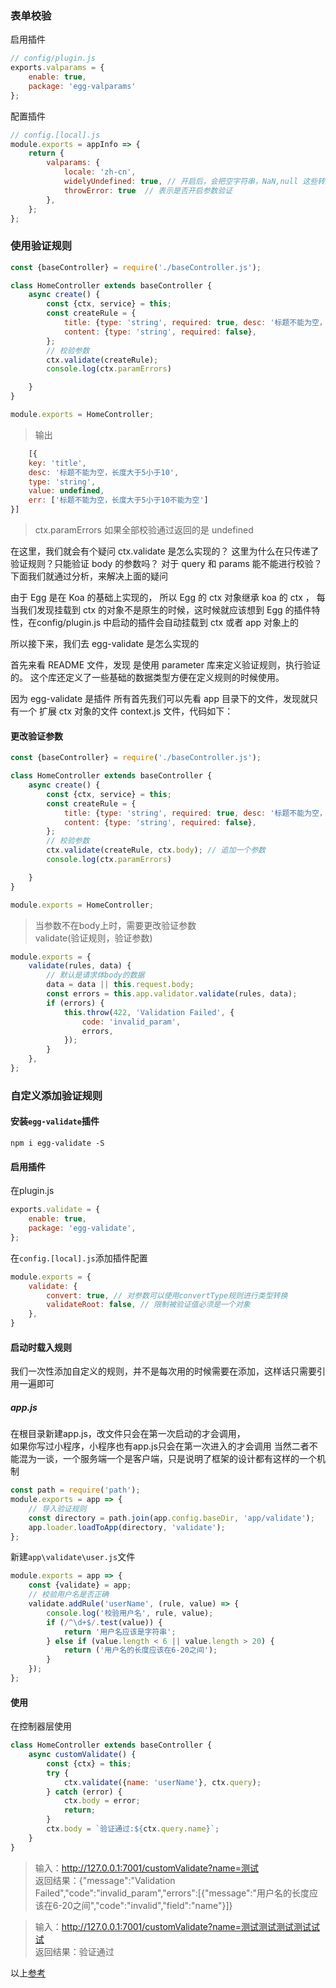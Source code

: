 ### 表单校验

启用插件

````javascript
// config/plugin.js
exports.valparams = {
    enable: true,
    package: 'egg-valparams'
};
````

配置插件

```javascript
// config.[local].js
module.exports = appInfo => {
    return {
        valparams: {
            locale: 'zh-cn',
            widelyUndefined: true, // 开启后，会把空字符串，NaN,null 这些转成 undefined，将这些异常的数据进行了统一，方便后续处理
            throwError: true  // 表示是否开启参数验证
        },
    };
};
```

### 使用验证规则

```javascript
const {baseController} = require('./baseController.js');

class HomeController extends baseController {
    async create() {
        const {ctx, service} = this;
        const createRule = {
            title: {type: 'string', required: true, desc: '标题不能为空，长度大于5小于10', range: {min: 5, max: 10,}},
            content: {type: 'string', required: false},
        };
        // 校验参数
        ctx.validate(createRule);
        console.log(ctx.paramErrors)

    }
}

module.exports = HomeController;
```

> 输出

```javascript
    [{
    key: 'title',
    desc: '标题不能为空，长度大于5小于10',
    type: 'string',
    value: undefined,
    err: ['标题不能为空，长度大于5小于10不能为空']
}]
```

> ctx.paramErrors 如果全部校验通过返回的是 undefined

在这里，我们就会有个疑问 ctx.validate 是怎么实现的？ 这里为什么在只传递了验证规则？只能验证 body 的参数吗？ 对于 query 和 params 能不能进行校验？下面我们就通过分析，来解决上面的疑问

由于 Egg 是在 Koa 的基础上实现的， 所以 Egg 的 ctx 对象继承 koa 的 ctx ， 每当我们发现挂载到 ctx 的对象不是原生的时候，这时候就应该想到 Egg 的插件特性，在config/plugin.js
中启动的插件会自动挂载到 ctx 或者 app 对象上的

所以接下来，我们去 egg-validate 是怎么实现的

首先来看 README 文件，发现 是使用 parameter 库来定义验证规则，执行验证的。 这个库还定义了一些基础的数据类型方便在定义规则的时候使用。

因为 egg-validate 是插件 所有首先我们可以先看 app 目录下的文件，发现就只有一个 扩展 ctx 对象的文件 context.js 文件，代码如下：

#### 更改验证参数

```javascript
const {baseController} = require('./baseController.js');

class HomeController extends baseController {
    async create() {
        const {ctx, service} = this;
        const createRule = {
            title: {type: 'string', required: true, desc: '标题不能为空，长度大于5小于10', range: {min: 5, max: 10,}},
            content: {type: 'string', required: false},
        };
        // 校验参数
        ctx.validate(createRule, ctx.body); // 追加一个参数
        console.log(ctx.paramErrors)

    }
}

module.exports = HomeController;
```

> 当参数不在body上时，需要更改验证参数<br/>
> validate(验证规则，验证参数)

```javascript
module.exports = {
    validate(rules, data) {
        // 默认是请求体body的数据
        data = data || this.request.body;
        const errors = this.app.validator.validate(rules, data);
        if (errors) {
            this.throw(422, 'Validation Failed', {
                code: 'invalid_param',
                errors,
            });
        }
    },
};
```

### 自定义添加验证规则

#### 安装`egg-validate`插件

```shell
npm i egg-validate -S
```

#### 启用插件

在plugin.js

```js
exports.validate = {
    enable: true,
    package: 'egg-validate',
};
```

在`config.[local].js`添加插件配置

```js
module.exports = {
    validate: {
        convert: true, // 对参数可以使用convertType规则进行类型转换
        validateRoot: false, // 限制被验证值必须是一个对象
    },
}
```

#### 启动时载入规则

我们一次性添加自定义的规则，并不是每次用的时候需要在添加，这样话只需要引用一遍即可

##### app.js

在根目录新建app.js，改文件只会在第一次启动的才会调用，<br/>
如果你写过小程序，小程序也有app.js只会在第一次进入的才会调用 当然二者不能混为一谈，一个服务端一个是客户端，只是说明了框架的设计都有这样的一个机制

```js
const path = require('path');
module.exports = app => {
    // 导入验证规则
    const directory = path.join(app.config.baseDir, 'app/validate');
    app.loader.loadToApp(directory, 'validate');
};
```

新建`app\validate\user.js`文件

```js
module.exports = app => {
    const {validate} = app;
    // 校验用户名是否正确
    validate.addRule('userName', (rule, value) => {
        console.log('校验用户名', rule, value);
        if (/^\d+$/.test(value)) {
            return '用户名应该是字符串';
        } else if (value.length < 6 || value.length > 20) {
            return ('用户名的长度应该在6-20之间');
        }
    });
};
```

#### 使用

在控制器层使用

```js
class HomeController extends baseController {
    async customValidate() {
        const {ctx} = this;
        try {
            ctx.validate({name: 'userName'}, ctx.query);
        } catch (error) {
            ctx.body = error;
            return;
        }
        ctx.body = `验证通过:${ctx.query.name}`;
    }
}
```

> 输入：http://127.0.0.1:7001/customValidate?name=测试 <br/>
> 返回结果：{"message":"Validation Failed","code":"invalid_param","errors":[{"message":"用户名的长度应该在6-20之间","code":"invalid","field":"name"}]}

> 输入：http://127.0.0.1:7001/customValidate?name=测试测试测试测试试试 <br/>
> 返回结果：验证通过

以上[参考](https://www.shuzhiduo.com/A/WpdKQM4NJV/)


